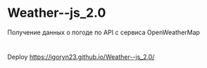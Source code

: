 # Weather--js_2.0
Получение данных о погоде по API с сервиса OpenWeatherMap
#
Deploy  https://igoryn23.github.io/Weather--js_2.0/
